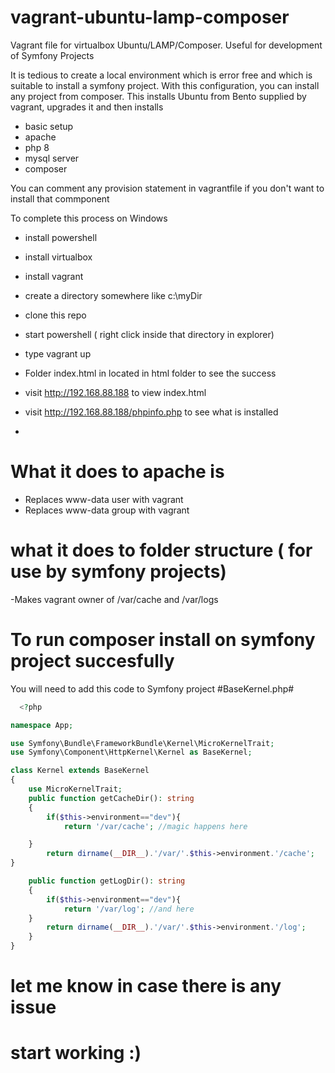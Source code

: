 # vagrant-ubuntu-lamp-composer
Vagrant file for virtualbox Ubuntu/LAMP/Composer. Useful for development of Symfony Projects 

It is tedious to create a local environment which is error free and which is suitable to install a symfony project. 
With this configuration, you can install any project from composer.
This installs Ubuntu from Bento supplied by vagrant, upgrades it and then installs
-  basic setup
- apache
- php 8
- mysql server
- composer

You can comment any provision statement in vagrantfile if you don't want to install that commponent

To complete this process on Windows
- install powershell
- install virtualbox
- install vagrant
- create a directory somewhere like c:\myDir
- clone this repo
- start powershell ( right click inside that directory in explorer)
- type vagrant up
- Folder index.html in located in html folder to see the success
- visit http://192.168.88.188 to view index.html
- visit http://192.168.88.188/phpinfo.php to see what is installed

- 
# What it does to apache is 
- Replaces www-data user with vagrant
- Replaces www-data group with vagrant

# what it does to folder structure ( for use by symfony projects)
-Makes vagrant owner of /var/cache and /var/logs

# To run composer install on symfony project succesfully
You will need to add this code to Symfony project #BaseKernel.php#

```php
  <?php

namespace App;

use Symfony\Bundle\FrameworkBundle\Kernel\MicroKernelTrait;
use Symfony\Component\HttpKernel\Kernel as BaseKernel;

class Kernel extends BaseKernel
{
    use MicroKernelTrait;
    public function getCacheDir(): string
    {
        if($this->environment=="dev"){
            return '/var/cache'; //magic happens here

    }
        return dirname(__DIR__).'/var/'.$this->environment.'/cache';
}

    public function getLogDir(): string
    {
        if($this->environment=="dev"){
            return '/var/log'; //and here
    }
        return dirname(__DIR__).'/var/'.$this->environment.'/log';
    }
}

```
# let me know in case there is any issue
# start working :)
